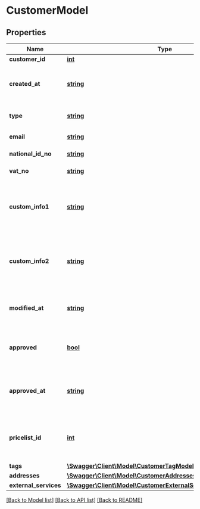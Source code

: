 # CustomerModel

## Properties
Name | Type | Description | Notes
------------ | ------------- | ------------- | -------------
**customer_id** | [**int**](.md) | The customers ID | [optional] 
**created_at** | [**string**](.md) | A timestamp of when the customer was created. The time should be formatted using ISO-8601 | [optional] 
**type** | [**string**](.md) | The type of customer this is. Either: ”person” or ”company” | [optional] 
**email** | [**string**](.md) | Email address of the customer | [optional] 
**national_id_no** | [**string**](.md) | National id number of the customer | [optional] 
**vat_no** | [**string**](.md) | VAT number of the customer | [optional] 
**custom_info1** | [**string**](.md) | Custom info saved to a customer. Can be linked to text fields on the customer registration page for additional data collection | [optional] 
**custom_info2** | [**string**](.md) | Custom info saved to a customer. Can be linked to text fields on the customer registration page for additional data collection | [optional] 
**modified_at** | [**string**](.md) | A timestamp of when the customer was modified. The time should be formatted using ISO-8601 | [optional] 
**approved** | [**bool**](.md) | If the customer is approved or not. Can be null if the customer is neither approved nor disapproved yet | [optional] 
**approved_at** | [**string**](.md) | A timestamp of when the customer was was approved/disapproved. The time should be formatted using ISO-8601 | [optional] 
**pricelist_id** | [**int**](.md) | The id of the pricelist the customer is linked to (or null if the customer has no specific pricelist linked) | [optional] 
**tags** | [**\Swagger\Client\Model\CustomerTagModelCollection**](CustomerTagModelCollection.md) |  | [optional] 
**addresses** | [**\Swagger\Client\Model\CustomerAddressesModelCollection**](CustomerAddressesModelCollection.md) |  | [optional] 
**external_services** | [**\Swagger\Client\Model\CustomerExternalServicesModelCollection**](CustomerExternalServicesModelCollection.md) |  | [optional] 


[[Back to Model list]](../README.md#documentation-for-models) [[Back to API list]](../README.md#documentation-for-api-endpoints) [[Back to README]](../README.md)


